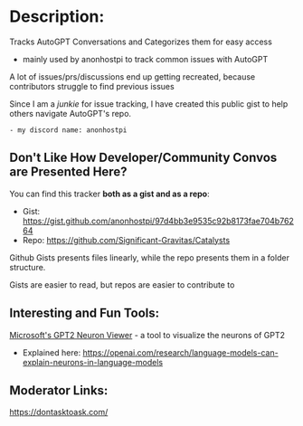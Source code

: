 # Description:
Tracks AutoGPT Conversations and Categorizes them for easy access
- mainly used by anonhostpi to track common issues with AutoGPT

A lot of issues/prs/discussions end up getting recreated, because contributors struggle to find previous issues

Since I am a _junkie_ for issue tracking, I have created this public gist to help others navigate AutoGPT's repo.

    - my discord name: anonhostpi 

## Don't Like How Developer/Community Convos are Presented Here?

You can find this tracker **both as a gist and as a repo**:
- Gist: https://gist.github.com/anonhostpi/97d4bb3e9535c92b8173fae704b76264
- Repo: https://github.com/Significant-Gravitas/Catalysts

Github Gists presents files linearly, while the repo presents them in a folder structure.

Gists are easier to read, but repos are easier to contribute to

## Interesting and Fun Tools:

[Microsoft's GPT2 Neuron Viewer][neuron-viewer] - a tool to visualize the neurons of GPT2
- Explained here: https://openai.com/research/language-models-can-explain-neurons-in-language-models

[neuron-viewer]:https://openaipublic.blob.core.windows.net/neuron-explainer/neuron-viewer/index.html

## Moderator Links:
https://dontasktoask.com/